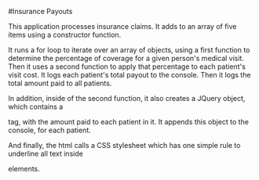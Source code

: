 #Insurance Payouts

This application processes insurance claims. It adds to an array of five items using a constructor function.

It runs a for loop to iterate over an array of objects, using a first function to determine the percentage of coverage for a given person's medical visit. Then it uses a second function to apply that percentage to each patient's visit cost. It logs each patient's total payout to the console. Then it logs the total amount paid to all patients.

In addition, inside of the second function, it also creates a JQuery object, which contains a <p> tag, with the amount paid to each patient in it. It appends this object to the console, for each patient.

And finally, the html calls a CSS stylesheet which has one simple rule to underline all text inside <p> elements.
